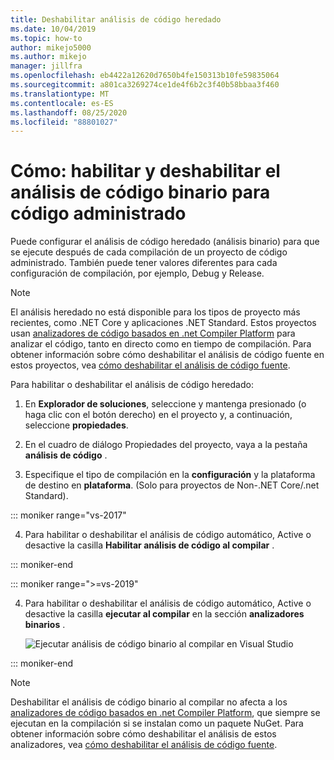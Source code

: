 ```yaml
---
title: Deshabilitar análisis de código heredado
ms.date: 10/04/2019
ms.topic: how-to
author: mikejo5000
ms.author: mikejo
manager: jillfra
ms.openlocfilehash: eb4422a12620d7650b4fe150313b10fe59835064
ms.sourcegitcommit: a801ca3269274ce1de4f6b2c3f40b58bbaa3f460
ms.translationtype: MT
ms.contentlocale: es-ES
ms.lasthandoff: 08/25/2020
ms.locfileid: "88801027"
---
```

# <a name="how-to-enable-and-disable-binary-code-analysis-for-managed-code"></a>Cómo: habilitar y deshabilitar el análisis de código binario para código administrado

Puede configurar el análisis de código heredado (análisis binario) para que se ejecute después de cada compilación de un proyecto de código administrado. También puede tener valores diferentes para cada configuración de compilación, por ejemplo, Debug y Release.

> [!NOTE]
> El análisis heredado no está disponible para los tipos de proyecto más recientes, como .NET Core y aplicaciones .NET Standard. Estos proyectos usan [analizadores de código basados en .net Compiler Platform](roslyn-analyzers-overview.md) para analizar el código, tanto en directo como en tiempo de compilación. Para obtener información sobre cómo deshabilitar el análisis de código fuente en estos proyectos, vea [cómo deshabilitar el análisis de código fuente](disable-code-analysis.md).

Para habilitar o deshabilitar el análisis de código heredado:

1. En **Explorador de soluciones**, seleccione y mantenga presionado (o haga clic con el botón derecho) en el proyecto y, a continuación, seleccione **propiedades**.

2. En el cuadro de diálogo Propiedades del proyecto, vaya a la pestaña **análisis de código** .

3. Especifique el tipo de compilación en la **configuración** y la plataforma de destino en **plataforma**. (Solo para proyectos de Non-.NET Core/.net Standard).

::: moniker range="vs-2017"

4. Para habilitar o deshabilitar el análisis de código automático, Active o desactive la casilla **Habilitar análisis de código al compilar** .

::: moniker-end

::: moniker range=">=vs-2019"

4. Para habilitar o deshabilitar el análisis de código automático, Active o desactive la casilla **ejecutar al compilar** en la sección **analizadores binarios** .

   ![Ejecutar análisis de código binario al compilar en Visual Studio](media/run-on-build-binary-analyzers.png)

::: moniker-end

> [!NOTE]
> Deshabilitar el análisis de código binario al compilar no afecta a los [analizadores de código basados en .net Compiler Platform](roslyn-analyzers-overview.md), que siempre se ejecutan en la compilación si se instalan como un paquete NuGet. Para obtener información sobre cómo deshabilitar el análisis de estos analizadores, vea [cómo deshabilitar el análisis de código fuente](disable-code-analysis.md).
